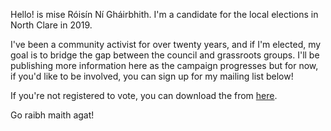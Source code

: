 
Hello! is mise Róisín Ní Gháirbhith. I'm a candidate for the local elections in North Clare in 2019. 

I've been a community activist for over twenty years, and if I'm elected, my
goal is to bridge the gap between the council and grassroots groups. I'll be
publishing more information here as the campaign progresses but for now, if
you'd like to be involved, you can sign up for my mailing list below!

If you're not registered to vote, you can download the from [here](http://www.checktheregister.ie/appforms%5CRFA_English_Form.pdf). 


Go raibh maith agat!

